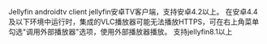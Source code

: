 Jellyfin androidtv client
jellyfin安卓TV客户端，支持安卓4.2以上。
在安卓4.4及以下环境中运行时，集成的VLC播放器可能无法播放HTTPS，可在右上角菜单勾选"调用外部播放器"选项，使用外部播放器播放。
支持jellyfin8.1以上
